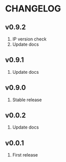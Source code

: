 # CHANGELOG

## v0.9.2
1. IP version check
2. Update docs

## v0.9.1

1. Update docs

## v0.9.0

1. Stable release

## v0.0.2

1. Update docs

## v0.0.1

1. First release
